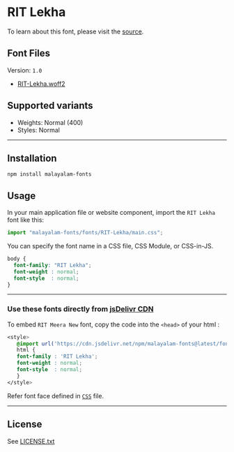 # RIT Lekha

To learn about this font, please visit the [source](https://gitlab.com/rit-fonts/Lekha).

## Font Files

Version: `1.0`

* [RIT-Lekha.woff2](RIT-Lekha.woff2)

## Supported variants

* Weights: Normal (400)
* Styles: Normal

---

## Installation

```shell
npm install malayalam-fonts
```
## Usage

In your main application file or website component, import the `RIT Lekha` font like this:

```javascript
import "malayalam-fonts/fonts/RIT-Lekha/main.css";
```
You can specify the font name in a CSS file, CSS Module, or CSS-in-JS.

```css
body {
  font-family: "RIT Lekha";
  font-weight : normal;
  font-style  : normal;
}
```
---

### Use these fonts directly from [jsDelivr CDN](https://www.jsdelivr.com/package/npm/malayalam-fonts)

To embed `RIT Meera New` font, copy the code into the `<head>` of your html :

```css
<style>
   @import url('https://cdn.jsdelivr.net/npm/malayalam-fonts@latest/fonts/RIT-Lekha/main.min.css');
   html {
   font-family : 'RIT Lekha';
   font-weight : normal;
   font-style  : normal;
   }
</style>
```
Refer font face defined in [`CSS`](main.css) file.

---
## License

See [LICENSE.txt](LICENSE.txt)